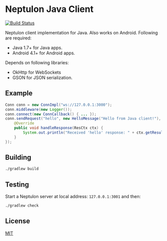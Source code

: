 # Neptulon Java Client

[![Build Status](https://travis-ci.org/neptulon/client-java.svg?branch=master)](https://travis-ci.org/neptulon/client-java)

Neptulon client implementation for Java. Also works on Android. Following are required:

* Java 1.7+ for Java apps.
* Android 4.1+ for Android apps.

Depends on following libraries:

* OkHttp for WebSockets
* GSON for JSON serialization.

## Example

```java
Conn conn = new ConnImpl("ws://127.0.0.1:3000");
conn.middleware(new Logger());
conn.connect(new ConnCallback() { ... });
conn.sendRequest("hello", new HelloMessage("Hello from Java client!"), new ResCallback() {
    @Override
    public void handleResponse(ResCtx ctx) {
        System.out.println("Received 'hello' response: " + ctx.getResult(Object.class));
    }
});
```

## Building

```bash
./gradlew build
```

## Testing

Start a Neptulon server at local address: `127.0.0.1:3001` and then:

```bash
./gradlew check
```

## License

[MIT](LICENSE)
